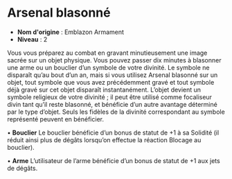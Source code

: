 # Arsenal blasonné

 * **Nom d'origine** : Emblazon Armament
 * **Niveau** : 2


<p>Vous vous préparez au combat en gravant minutieusement une image sacrée sur un objet physique. Vous pouvez passer dix minutes à blasonner une arme ou un bouclier d’un symbole de votre divinité. Le symbole ne disparaît qu’au bout d’un an, mais si vous utilisez Arsenal blasonné sur un objet, tout symbole que vous avez précédemment gravé et tout symbole déjà gravé sur cet objet disparaît instantanément. L’objet devient un symbole religieux de votre divinité ; il peut être utilisé comme focaliseur divin tant qu’il reste blasonné, et bénéficie d’un autre avantage déterminé par le type d’objet. Seuls les fidèles de la divinité correspondant au symbole représenté peuvent en bénéficier.</p>
<p>• <strong>Bouclier</strong> Le bouclier bénéficie d’un bonus de statut de +1 à sa Solidité (il réduit ainsi plus de dégâts lorsqu’on effectue la réaction Blocage au bouclier).</p>
<p>• <strong>Arme</strong>  L’utilisateur de l’arme bénéficie d’un bonus de statut de +1 aux jets de dégâts.</p>